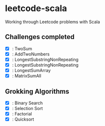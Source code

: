 # leetcode-scala
Working through Leetcode problems with Scala

## Challenges completed

- [x] : TwoSum
- [x] : AddTwoNumbers
- [x] : LongestSubstringNonRepeating
- [x] : LongestSubstringNonRepeating
- [x] : LongestSumArray
- [x] : MatrixSumAll

## Grokking Algorithms
- [x] : Binary Search
- [x] : Selection Sort
- [x] : Factorial
- [x] : Quicksort
